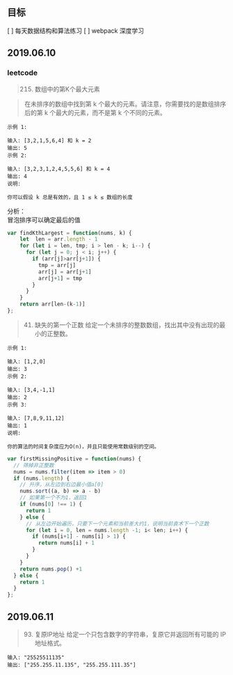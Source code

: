 ## 目标
[ ] 每天数据结构和算法练习
[ ] webpack 深度学习  

## 2019.06.10
### leetcode
> 215. 数组中的第K个最大元素

> 在未排序的数组中找到第 k 个最大的元素。请注意，你需要找的是数组排序后的第 k 个最大的元素，而不是第 k 个不同的元素。

```
示例 1:

输入: [3,2,1,5,6,4] 和 k = 2
输出: 5
示例 2:

输入: [3,2,3,1,2,4,5,5,6] 和 k = 4
输出: 4
说明:

你可以假设 k 总是有效的，且 1 ≤ k ≤ 数组的长度

```

分析：  
冒泡排序可以确定最后的值
```javascript
var findKthLargest = function(nums, k) {
    let  len = arr.length - 1
    for (let i = len, tmp; i > len - k; i--) {
      for (let j = 0; j < i; j++) {
        if (arr[j]>arr[j+1]) {
          tmp = arr[j]
          arr[j] = arr[j+1]
          arr[j+1] = tmp
        }
      }
    }
    return arr[len-(k-1)] 
};
```

> 41. 缺失的第一个正数
> 给定一个未排序的整数数组，找出其中没有出现的最小的正整数。

```
示例 1:

输入: [1,2,0]
输出: 3
示例 2:

输入: [3,4,-1,1]
输出: 2
示例 3:

输入: [7,8,9,11,12]
输出: 1
说明:

你的算法的时间复杂度应为O(n)，并且只能使用常数级别的空间。

```

```javascript
var firstMissingPositive = function(nums) {
  // 筛掉非正整数
  nums = nums.filter(item => item > 0)
  if (nums.length) {
    // 升序，从左边到右边最小值a[0]
    nums.sort((a, b) => a - b)
    // 如果第一个不为1，返回1
    if (nums[0] !== 1) {
      return 1
    } else {
      // 从左边开始遍历，只要下一个元素和当前差大约1，说明当前袁术下一个正数
      for (let i = 0, len = nums.length -1; i< len; i++) {
        if (nums[i+1] - nums[i] > 1) {
          return nums[i] + 1
        }
      }
    }
    return nums.pop() +1
  } else {
    return 1
  }
};
```

## 2019.06.11
> 93. 复原IP地址
> 给定一个只包含数字的字符串，复原它并返回所有可能的 IP 地址格式。
```
输入: "25525511135"
输出: ["255.255.11.135", "255.255.111.35"]
```
